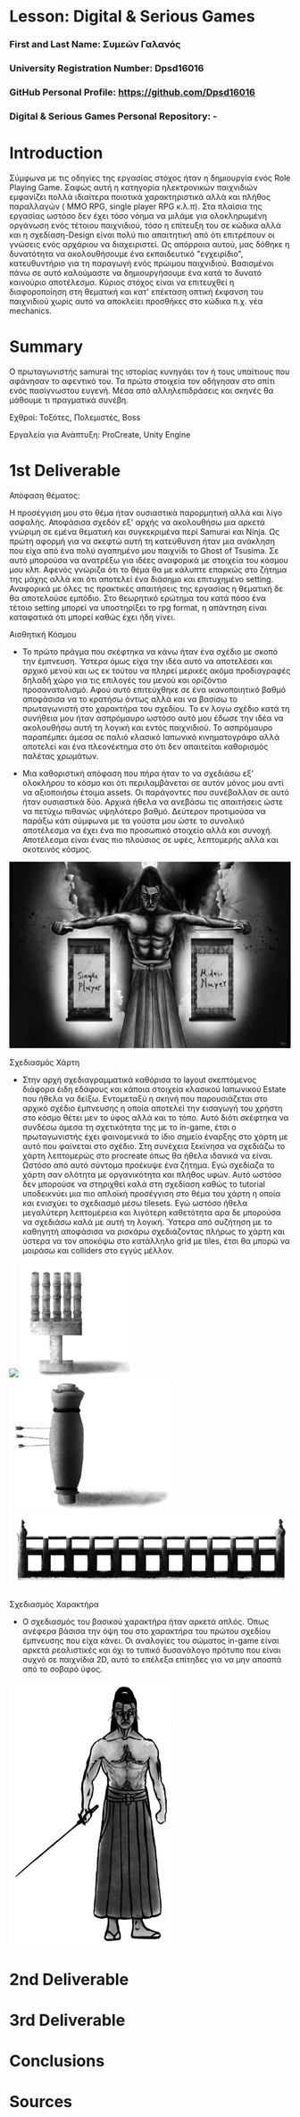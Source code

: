 # Lesson: Digital & Serious Games

### First and Last Name: Συμεών Γαλανός
### University Registration Number: Dpsd16016
### GitHub Personal Profile: https://github.com/Dpsd16016
### Digital & Serious Games Personal Repository: -

# Introduction

Σύμφωνα με τις οδηγίες της εργασίας στόχος ήταν η δημιουργία ενός Role Playing Game. Σαφώς αυτή η κατηγορία ηλεκτρονικών παιχνιδιών εμφανίζει πολλά ιδιαίτερα ποιοτικά χαρακτηριστικά αλλά και πλήθος παραλλαγών ( MMO RPG, single player RPG κ.λ.π). Στα πλαίσια της εργασίας ωστόσο δεν έχει τόσο νόημα να μιλάμε για ολοκληρωμένη οργάνωση ενός τέτοιου παιχνιδιού, τόσο η επίτευξη του σε κώδικα αλλά και η σχεδίαση-Design είναι πολύ πιο απαιτητική από ότι επιτρέπουν οι γνώσεις ενός αρχάριου να διαχειριστεί. Ως απόρροια αυτού, μας δόθηκε η δυνατότητα να ακολουθήσουμε ένα εκπαιδευτικό "εγχειρίδιο", κατευθυντήριο για τη παραγωγή ενός πρώιμου παιχνιδιού. Βασισμένοι πάνω σε αυτό καλούμαστε να δημιουργήσουμε ένα κατά το δυνατό καινούριο αποτέλεσμα. Κύριος στόχος είναι να επιτευχθεί η διαφοροποίηση στη θεματική και κατ' επέκταση οπτική έκφανση του παιχνιδιού χωρίς αυτό να αποκλείει προσθήκες στο κώδικα π.χ. νέα mechanics.

# Summary

Ο πρωταγωνιστής samurai της ιστορίας κυνηγάει τον ή τους υπαίτιους που αφάνησαν το αφεντικό του. Τα πρώτα στοιχεία τον οδήγησαν στο σπίτι ενός πασίγνωστου ευγενή. Μέσα από αλληλεπιδράσεις και σκηνές θα μάθουμε τι πραγματικά συνέβη.

Εχθροί: Τοξότες, Πολεμιστές, Boss

Εργαλεία για Ανάπτυξη: ProCreate, Unity Engine

# 1st Deliverable


Απόφαση θέματος:

Η προσέγγιση μου στο θέμα ήταν ουσιαστικά παρορμητική αλλά και λίγο ασφαλής. Αποφάσισα σχεδόν εξ' αρχής να ακολουθήσω μια αρκετά γνώριμη σε εμένα θεματική και συγκεκριμένα περί Samurai και Ninja. Ως πρώτη αφορμή για να σκεφτώ αυτή τη κατεύθυνση ήταν μια ανάκληση που είχα από ένα πολύ αγαπημένο μου παιχνίδι το Ghost of Tsusima. Σε αυτό μπορούσα να ανατρέξω για ιδέες αναφορικά με στοιχεία του κόσμου μου κλπ. Αφενός γνώριζα ότι το θέμα θα με κάλυπτε επαρκώς στο ζήτημα της μάχης αλλά και ότι αποτελεί ένα διάσημο και επιτυχημένο setting. Αναφορικά με όλες τις πρακτικές απαιτήσεις της εργασίας η θεματική δε θα αποτελούσε εμπόδιο. Στο θεωρητικό ερώτημα του κατά πόσο ένα τέτοιο setting μπορεί να υποστηρίξει το rpg format, η απάντηση είναι καταφατικά ότι μπορεί καθώς έχει ήδη γίνει.




Αισθητική Κόσμου


- Το πρώτο πράγμα που σκέφτηκα να κάνω ήταν ένα σχέδιο με σκοπό την έμπνευση. Ύστερα όμως είχα την ιδέα αυτό να αποτελέσει και αρχικό μενού και ως εκ τούτου να πληρεί μερικές ακόμα προδιαγραφές δηλαδή χώρο για τις επιλογές του μενού και οριζόντιο προσανατολισμό. Αφού αυτό επιτεύχθηκε σε ένα ικανοποιητικό βαθμό αποφάσισα να το κρατήσω όντως αλλά και να βασίσω το πρωταγωνιστή στο χαρακτήρα του σχεδίου. Το εν λογω σχέδιο κατά τη συνήθεια μου ήταν ασπρόμαυρο ωστόσο αυτό μου έδωσε την ιδέα να ακολουθήσω αυτή τη λογική και εντός παιχνιδιού. Το ασπρόμαυρο παραπέμπει άμεσα σε παλιό κλασικό Ιαπωνικό κινηματογράφο αλλά αποτελεί και ένα πλεονέκτημα στο ότι δεν απαιτείται καθορισμός παλέτας χρωμάτων.

- Μια καθοριστική απόφαση που πήρα ήταν το να σχεδιάσω εξ' ολοκλήρου το κόσμο και ότι περιλαμβάνεται σε αυτόν μόνος μου αντί να αξιοποιήσω έτοιμα assets. Οι παράγοντες που συνέβαλλαν σε αυτό ήταν ουσιαστικά δύο. Αρχικά ήθελα να ανεβάσω τις απαιτήσεις ώστε να πετύχω πιθανώς υψηλότερο βαθμό. Δεύτερον προτιμούσα να παράξω κάτι σύμφωνα με τα γούστα μου ώστε το συνολικό αποτέλεσμα να έχει ένα πιο προσωπικό στοιχείο αλλά και συνοχή. Αποτέλεσμα είναι ένας πιο πλούσιος σε υφές, λεπτομερής αλλά και σκοτεινός κόσμος.

![](CoverArt.png)




Σχεδιασμός Χάρτη

- Στην αρχή σχεδιαγραμματικά καθόρισα το layout σκεπτόμενος διάφορα έιδη εδάφους και κάποια στοιχεία κλασικού Ιαπωνικού Estate που ήθελα να δείξω. Εντομεταξύ η σκηνή που παρουσιάζεται στο αρχικό σχέδιο έμπνευσης η οποία αποτελεί την εισαγωγή του χρήστη στο κόσμο θέτει μεν το ύφος αλλά και το τόπο. Αυτό διότι σκέφτηκα να συνδέσω άμεσα τη σχετικότητα της με το in-game, έτσι ο πρωταγωνιστής έχει φαινομενικά το ίδιο σημείο έναρξης στο χάρτη με αυτό που φαίνεται στο σχέδιο. Στη συνέχεια ξεκίνησα να σχεδιάζω το χάρτη λεπτομερώς στο procreate όπως θα ήθελα ιδανικά να είναι. Ωστόσο από αυτό σύντομα προέκυψε ένα ζήτημα. Εγώ σχεδίαζα το χάρτη σαν ολότητα με οργανικότητα και πλήθος υφών. Αυτό ωστόσο δεν μπορούσε να στηριχθεί καλά στη σχεδίαση καθώς το tutorial υποδεικνύει μια πιο απλοϊκή προσέγγιση στο θέμα του χάρτη η οποία και ενισχύει το σχεδιασμό μέσω tilesets. Εγώ ωστόσο ήθελα μεγαλύτερη λεπτομέρεια και λιγότερη καθετότητα αρα δε μπορούσα να σχεδιάσω καλά με αυτή τη λογική. Ύστερα από συζήτηση με το καθηγητή αποφάσισα να ρισκάρω σχεδιάζοντας πλήρως το χάρτη και ύστερα να τον αποκόψω στο κατάλληλο grid με tiles, έτσι θα μπορώ να μοιράσω και colliders στο εγγύς μέλλον.


![](MapOneDetail.png)
<img src="BambooStrikeFinal.png" width="200">
<img src="ArcherTrainingSackFinal.png" width="300">
<img src="BridgePart2Final.png" width="500">


Σχεδιασμός Χαρακτήρα

- Ο σχεδιασμός του βασικού χαρακτήρα ήταν αρκετά απλός. Όπως ανέφερα βάσισα την όψη του στο χαρακτήρα του πρώτου σχεδίου έμπνευσης που είχα κάνει. Οι αναλογίες του σώματος in-game είναι αρκετά ρεαλιστικές και όχι το τυπικό δυσανάλογο πρότυπο που είναι συχνό σε παιχνίδια 2D, αυτό το επέλεξα επίτηδες για να μην αποσπά από το σοβαρό ύφος.

<img src="PlayerIconVersion1Final.png" width="300">

# 2nd Deliverable


# 3rd Deliverable 


# Conclusions


# Sources
